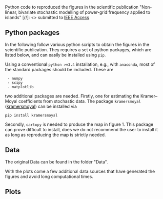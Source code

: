 
Python code to reproduced the figures in the scientific publication "Non-linear, bivariate stochastic modelling of
power-grid frequency applied to islands"
 [//]: <> submitted to [IEEE Access](https://doi.org/10.1109/ACCESS.2022.3150338)

## Python packages
In the following follow various python scripts to obtain the figures in the scientific publication. They requires a set of python packages, which are listed below, and can easily be installed using `pip`.

Using a conventional `python >v3.4` installation, e.g., with `anaconda`, most of the standard packages should be included. These are

```code
 - numpy
 - scipy
 - matplotlib
```

two additional packages are needed. Firstly, one for estimating the Kramer–Moyal coefficients from stochastic data. The package `kramersmoyal` ([kramersmoyal](https://github.com/LRydin/kramersmoyal)) can be installed via


```code
pip install kramersmoyal
```

Secondly, `cartopy` is needed to produce the map in figure 1. This package can prove difficult to install, does we do not recommend the user to install it as long as reproducing the map is strictly needed.

## Data

The original Data can be found in the folder "Data".

With the plots come a few additional data sources that have generated the figures and avoid long computational times.

## Plots

